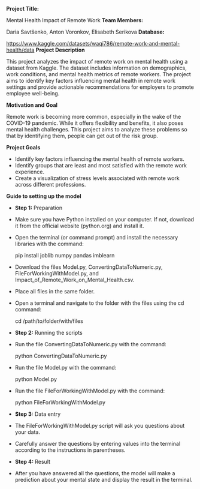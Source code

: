 **Project Title:**

Mental Health Impact of Remote Work
**Team Members:**

Daria Savtšenko, Anton Voronkov, Elisabeth Serikova
**Database:**

https://www.kaggle.com/datasets/waqi786/remote-work-and-mental-health/data
**Project Description**

This project analyzes the impact of remote work on mental health using a dataset from Kaggle. The dataset includes information on demographics, work conditions, and mental health metrics of remote workers. The project aims to identify key factors influencing mental health in remote work settings and provide actionable recommendations for employers to promote employee well-being.

**Motivation and Goal**

Remote work is becoming more common, especially in the wake of the COVID-19 pandemic. While it offers flexibility and benefits, it also poses mental health challenges. This project aims to analyze these problems so that by identifying them, people can get out of the risk group.

**Project Goals**

- Identify key factors influencing the mental health of remote workers.
- Identify groups that are least and most satisfied with the remote work experience.
- Create a visualization of stress levels associated with remote work across different professions.

**Guide to setting up the model**
- **Step 1:** Preparation

- Make sure you have Python installed on your computer. If not, download it from the official website (python.org) and install it.
- Open the terminal (or command prompt) and install the necessary libraries with the command:
  
  pip install joblib numpy pandas imblearn

- Download the files Model.py, ConvertingDataToNumeric.py, FileForWorkingWithModel.py, and Impact_of_Remote_Work_on_Mental_Health.csv.
- Place all files in the same folder.
- Open a terminal and navigate to the folder with the files using the cd command:
  
  cd /path/to/folder/with/files

- **Step 2:** Running the scripts

- Run the file ConvertingDataToNumeric.py with the command:
  
  python ConvertingDataToNumeric.py

- Run the file Model.py with the command:
  
  python Model.py

- Run the file FileForWorkingWithModel.py with the command:
  
  python FileForWorkingWithModel.py

- **Step 3:** Data entry

- The FileForWorkingWithModel.py script will ask you questions about your data.
- Carefully answer the questions by entering values into the terminal according to the instructions in parentheses.
- **Step 4:** Result

- After you have answered all the questions, the model will make a prediction about your mental state and display the result in the terminal.
